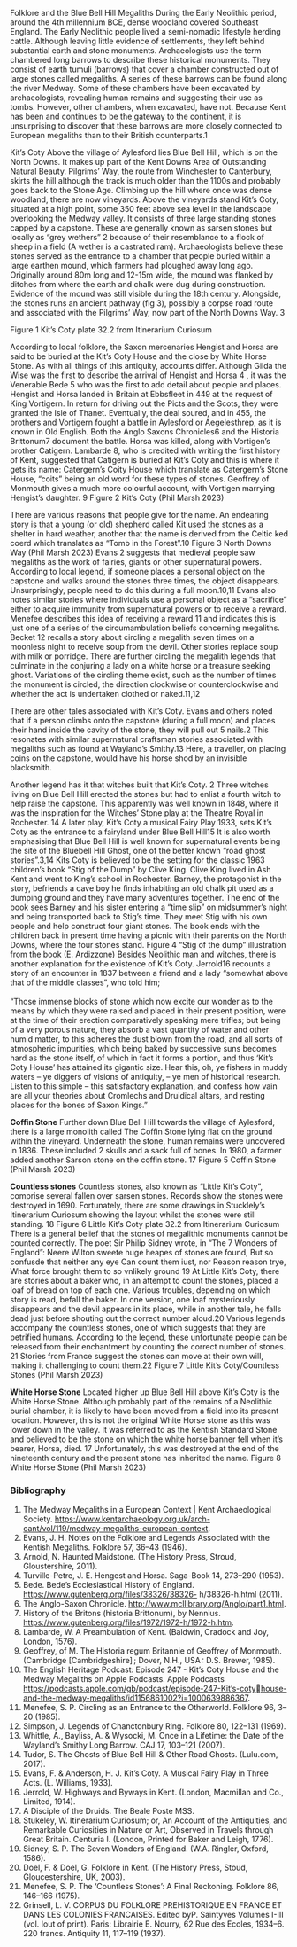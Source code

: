 Folklore and the Blue Bell Hill Megaliths
During the Early Neolithic period, around the 4th millennium BCE, dense woodland covered 
Southeast England. The Early Neolithic people lived a semi-nomadic lifestyle herding cattle. Although 
leaving little evidence of settlements, they left behind substantial earth and stone monuments. 
Archaeologists use the term chambered long barrows to describe these historical monuments. They
consist of earth tumuli (barrows) that cover a chamber constructed out of large stones called 
megaliths. A series of these barrows can be found along the river Medway. Some of these chambers 
have been excavated by archaeologists, revealing human remains and suggesting their use as tombs.
However, other chambers, when excavated, have not. Because Kent has been and continues to be 
the gateway to the continent, it is unsurprising to discover that these barrows are more closely 
connected to European megaliths than to their British counterparts.1

Kit’s Coty
Above the village of Aylesford lies Blue Bell Hill, which is on the North Downs. It makes up part of the 
Kent Downs Area of Outstanding Natural Beauty. Pilgrims’ Way, the route from Winchester to 
Canterbury, skirts the hill although the track is much older than the 1100s and probably goes back to 
the Stone Age. Climbing up the hill where once was dense woodland, there are now vineyards. 
Above the vineyards stand Kit’s Coty, situated at a high point, some 350 feet above sea level in the 
landscape overlooking the Medway valley. It consists of three large standing stones capped by a 
capstone. These are generally known as sarsen stones but locally as “grey wethers” 2
because of their resemblance to a flock of sheep in a field (A wether is a castrated ram). Archaeologists believe these 
stones served as the entrance to a chamber that people buried within a large earthen mound, which 
farmers had ploughed away long ago. Originally around 80m long and 12-15m wide, the mound was 
flanked by ditches from where the earth and chalk were dug during construction. Evidence of the 
mound was still visible during the 18th century. Alongside, the stones runs an ancient pathway (fig 
3), possibly a corpse road route and associated with the Pilgrims’ Way, now part of the North Downs 
Way. 3

Figure 1 Kit’s Coty plate 32.2 from Itinerarium Curiosum

According to local folklore, the Saxon mercenaries Hengist and Horsa are said to be buried at the Kit’s
Coty House and the close by White Horse Stone. As with all things of this antiquity, accounts differ. 
Although Gilda the Wise was the first to describe the arrival of Hengist and Horsa 4
, it was the Venerable Bede 5 who was the first to add detail about people and places. Hengist and Horsa landed 
in Britain at Ebbsfleet in 449 at the request of King Vortigern. In return for driving out the Picts and 
the Scots, they were granted the Isle of Thanet. Eventually, the deal soured, and in 455, the brothers 
and Vortigern fought a battle in Aylesford or Aegelesthrep, as it is known in Old English. Both the 
Anglo Saxons Chronicles6 and the Historia Brittonum7 document the battle. Horsa was killed, along 
with Vortigen’s brother Catigern. Lambarde 8, who is credited with writing the first history of Kent, 
suggested that Catigern is buried at Kit’s Coty and this is where it gets its name: Catergern’s Coity 
House which translate as Catergern’s Stone House, “coits” being an old word for these types of 
stones. Geoffrey of Monmouth gives a much more colourful account, with Vortigen marrying Hengist’s daughter.
9
Figure 2 Kit’s Coty (Phil Marsh 2023)

There are various reasons that people give for the name. An endearing story is that a young (or old) 
shepherd called Kit used the stones as a shelter in hard weather, another that the name is derived 
from the Celtic ked coerd which translates as “Tomb in the Forest”.10
Figure 3 North Downs Way (Phil Marsh 2023)
Evans 2 suggests that medieval people saw megaliths as the work of fairies, giants or other 
supernatural powers. According to local legend, if someone places a personal object on the capstone 
and walks around the stones three times, the object disappears. Unsurprisingly, people need to do 
this during a full moon.10,11 Evans also notes similar stories where individuals use a personal object 
as a “sacrifice” either to acquire immunity from supernatural powers or to receive a reward.
Menefee describes this idea of receiving a reward 11 and indicates this is just one of a series of the 
circumambulation beliefs concerning megaliths. Becket 12 recalls a story about circling a megalith 
seven times on a moonless night to receive soup from the devil. Other stories replace soup with milk 
or porridge. There are further circling the megalith legends that culminate in the conjuring a lady on 
a white horse or a treasure seeking ghost. Variations of the circling theme exist, such as the number 
of times the monument is circled, the direction clockwise or counterclockwise and whether the act is 
undertaken clothed or naked.11,12

There are other tales associated with Kit’s Coty. Evans and others noted that if a person climbs onto 
the capstone (during a full moon) and places their hand inside the cavity of the stone, they will pull 
out 5 nails.2
This resonates with similar supernatural craftsman stories associated with megaliths 
such as found at Wayland’s Smithy.13 Here, a traveller, on placing coins on the capstone, would have 
his horse shod by an invisible blacksmith. 

Another legend has it that witches built that Kit’s Coty.
2
Three witches living on Blue Bell Hill erected 
the stones but had to enlist a fourth witch to help raise the capstone. This apparently was well 
known in 1848, where it was the inspiration for the Witches’ Stone play at the Theatre Royal in 
Rochester.
14 A later play, Kit’s Coty a musical Fairy Play 1933, sets Kit’s Coty as the entrance to a 
fairyland under Blue Bell Hill15 It is also worth emphasising that Blue Bell Hill is well known for 
supernatural events being the site of the Bluebell Hill Ghost, one of the better known “road ghost 
stories”.3,14
Kits Coty is believed to be the setting for the classic 1963 children’s book “Stig of the Dump” by Clive 
King. Clive King lived in Ash Kent and went to King’s school in Rochester. Barney, the protagonist in 
the story, befriends a cave boy he finds inhabiting an old chalk pit used as a dumping ground and 
they have many adventures together. The end of the book sees Barney and his sister entering a “time 
slip” on midsummer’s night and being transported back to Stig’s time. They meet Stig with his own 
people and help construct four giant stones. The book ends with the children back in present time 
having a picnic with their parents on the North Downs, where the four stones stand. 
Figure 4 “Stig of the dump” illustration from the book (E. Ardizzone)
Besides Neolithic man and witches, there is another explanation for the existence of Kit’s Coty. 
Jerrold16 recounts a story of an encounter in 1837 between a friend and a lady “somewhat above 
that of the middle classes”, who told him;
<br><br>
“Those immense blocks of stone which now excite our wonder as to the means by which they were 
raised and placed in their present position, were at the time of their erection comparatively speaking 
mere trifles; but being of a very porous nature, they absorb a vast quantity of water and other humid 
matter, to this adheres the dust blown from the road, and all sorts of atmospheric impurities, which 
being baked by successive suns becomes hard as the stone itself, of which in fact it forms a portion, 
and thus ‘Kit’s Coty House’ has attained its gigantic size. Hear this, oh, ye fishers in muddy waters –
ye diggers of visions of antiquity, – ye men of historical research. Listen to this simple – this 
satisfactory explanation, and confess how vain are all your theories about Cromlechs and Druidical 
altars, and resting places for the bones of Saxon Kings.”

**Coffin Stone** 
Further down Blue Bell Hill towards the village of Aylesford, there is a large monolith called The 
Coffin Stone lying flat on the ground within the vineyard. Underneath the stone, human remains 
were uncovered in 1836. These included 2 skulls and a sack full of bones. In 1980, a farmer added 
another Sarson stone on the coffin stone. 17
Figure 5 Coffin Stone (Phil Marsh 2023)

**Countless stones**
Countless stones, also known as “Little Kit’s Coty”, comprise several fallen over sarsen stones. 
Records show the stones were destroyed in 1690. Fortunately, there are some drawings in Stucklely’s 
Itinerarium Curiosum showing the layout whilst the stones were still standing.
18
Figure 6 Little Kit’s Coty plate 32.2 from Itinerarium Curiosum
There is a general belief that the stones of megalithic monuments cannot be counted correctly. 
The poet Sir Philip Sidney wrote, in “The 7 Wonders of England”:
Neere Wilton sweete huge heapes of stones are found,
But so confusde that neither any eye
Can count them iust, nor Reason reason trye,
What force brought them to so vnlikely ground 19
At Little Kit’s Coty, there are stories about a baker who, in an attempt to count the stones, placed a 
loaf of bread on top of each one. Various troubles, depending on which story is read, befall the baker. 
In one version, one loaf mysteriously disappears and the devil appears in its place, while in another 
tale, he falls dead just before shouting out the correct number aloud.20
Various legends accompany the countless stones, one of which suggests that they are petrified 
humans. According to the legend, these unfortunate people can be released from their enchantment 
by counting the correct number of stones.
21 Stories from France suggest the stones can move at their 
own will, making it challenging to count them.22
Figure 7 Little Kit’s Coty/Countless Stones (Phil Marsh 2023)

**White Horse Stone**
Located higher up Blue Bell Hill above Kit’s Coty is the White Horse Stone. Although probably part of 
the remains of a Neolithic burial chamber, it is likely to have been moved from a field into its present 
location. However, this is not the original White Horse stone as this was lower down in the valley. It 
was referred to as the Kentish Standard Stone and believed to be the stone on which the white horse 
banner fell when it’s bearer, Horsa, died. 17 Unfortunately, this was destroyed at the end of the 
nineteenth century and the present stone has inherited the name.
Figure 8 White Horse Stone (Phil Marsh 2023)

### Bibliography
1. The Medway Megaliths in a European Context | Kent Archaeological Society. 
https://www.kentarchaeology.org.uk/arch-cant/vol/119/medway-megaliths-european-context.
2. Evans, J. H. Notes on the Folklore and Legends Associated with the Kentish Megaliths. Folklore
57, 36–43 (1946).
3. Arnold, N. Haunted Maidstone. (The History Press, Stroud, Gloustershire, 2011).
4. Turville-Petre, J. E. Hengest and Horsa. Saga-Book 14, 273–290 (1953).
5. Bede. Bede’s Ecclesiastical History of England. https://www.gutenberg.org/files/38326/38326-
h/38326-h.html (2011).
6. The Anglo-Saxon Chronicle. http://www.mcllibrary.org/Anglo/part1.html.
7. History of the Britons (historia Brittonum), by Nennius. 
https://www.gutenberg.org/files/1972/1972-h/1972-h.htm.
8. Lambarde, W. A Preambulation of Kent. (Baldwin, Cradock and Joy, London, 1576).
9. Geoffrey, of M. The Historia regum Britannie of Geoffrey of Monmouth. (Cambridge 
[Cambridgeshire] ; Dover, N.H., USA : D.S. Brewer, 1985).
10. The English Heritage Podcast: Episode 247 - Kit’s Coty House and the Medway Megaliths on 
Apple Podcasts. Apple Podcasts https://podcasts.apple.com/gb/podcast/episode-247-Kit’s-cotyhouse-and-the-medway-megaliths/id1156861002?i=1000639886367.
11. Menefee, S. P. Circling as an Entrance to the Otherworld. Folklore 96, 3–20 (1985).
12. Simpson, J. Legends of Chanctonbury Ring. Folklore 80, 122–131 (1969).
13. Whittle, A., Bayliss, A. & Wysocki, M. Once in a Lifetime: the Date of the Wayland’s Smithy 
Long Barrow. CAJ 17, 103–121 (2007).
14. Tudor, S. The Ghosts of Blue Bell Hill & Other Road Ghosts. (Lulu.com, 2017).
15. Evans, F. & Anderson, H. J. Kit’s Coty. A Musical Fairy Play in Three Acts. (L. Williams, 1933).
16. Jerrold, W. Highways and Byways in Kent. (London, Macmillan and Co., Limited, 1914).
17. A Disciple of the Druids. The Beale Poste MSS.
18. Stukeley, W. Itinerarium Curiosum; or, An Account of the Antiquities, and Remarkable 
Curiosities in Nature or Art, Observed in Travels through Great Britain. Centuria I. (London, 
Printed for Baker and Leigh, 1776).
19. Sidney, S. P. The Seven Wonders of England. (W.A. Ringler, Oxford, 1586).
20. Doel, F. & Doel, G. Folklore in Kent. (The History Press, Stoud, Gloucestershire, UK, 2003).
21. Menefee, S. P. The ‘Countless Stones’: A Final Reckoning. Folklore 86, 146–166 (1975).
22. Grinsell, L. V. CORPUS DU FOLKLORE PREHISTORIQUE EN FRANCE ET DANS LES 
COLONIES FRANCAISES. Edited byP. Saintyves Volumes I-III (vol. Iout of print). Paris: 
Librairie E. Nourry, 62 Rue des Ecoles, 1934–6. 220 francs. Antiquity 11, 117–119 (1937).

